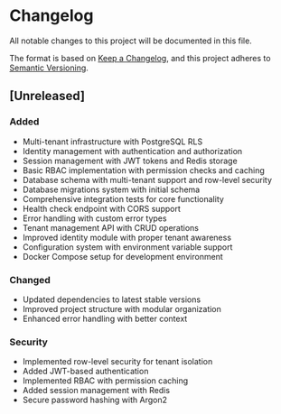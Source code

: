 # Changelog
All notable changes to this project will be documented in this file.

The format is based on [Keep a Changelog](https://keepachangelog.com/en/1.0.0/),
and this project adheres to [Semantic Versioning](https://semver.org/spec/v2.0.0.html).

## [Unreleased]

### Added
- Multi-tenant infrastructure with PostgreSQL RLS
- Identity management with authentication and authorization
- Session management with JWT tokens and Redis storage
- Basic RBAC implementation with permission checks and caching
- Database schema with multi-tenant support and row-level security
- Database migrations system with initial schema
- Comprehensive integration tests for core functionality
- Health check endpoint with CORS support
- Error handling with custom error types
- Tenant management API with CRUD operations
- Improved identity module with proper tenant awareness
- Configuration system with environment variable support
- Docker Compose setup for development environment

### Changed
- Updated dependencies to latest stable versions
- Improved project structure with modular organization
- Enhanced error handling with better context

### Security
- Implemented row-level security for tenant isolation
- Added JWT-based authentication
- Implemented RBAC with permission caching
- Added session management with Redis
- Secure password hashing with Argon2
